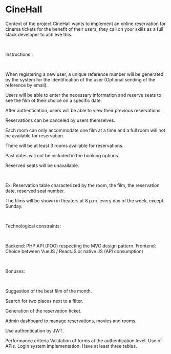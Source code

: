 # CineHall


Context of the project
CineHall wants to implement an online reservation for cinema tickets for the benefit of their users, they call on your skills as a full stack developer to achieve this.

​

Instructions :

​

When registering a new user, a unique reference number will be generated by the system for the identification of the user (Optional sending of the reference by email).

Users will be able to enter the necessary information and reserve seats to see the film of their choice on a specific date.

After authentication, users will be able to view their previous reservations.

Reservations can be canceled by users themselves.

Each room can only accommodate one film at a time and a full room will not be available for reservation.

There will be at least 3 rooms available for reservations.

Past dates will not be included in the booking options.

Reserved seats will be unavailable.

​

Ex: Reservation table characterized by the room, the film, the reservation date, reserved seat number.

The films will be shown in theaters at 8 p.m. every day of the week, except Sunday.

​

Technological constraints:

​

Backend: PHP API (POO) respecting the MVC design pattern.
Frontend: Choice between VueJS / ReactJS or native JS (API consumption)
​

​

Bonuses:

​

Suggestion of the best film of the month.

Search for two places next to a filter.

Generation of the reservation ticket.

Admin dashboard to manage reservations, movies and rooms.

Use authentication by JWT.

Performance criteria
Validation of forms at the authentication level.
Use of APIs.
Login system implementation.
Have at least three tables.
